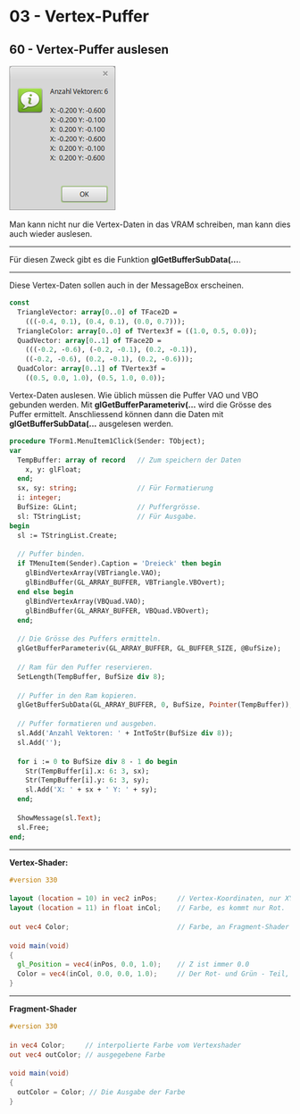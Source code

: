 # 03 - Vertex-Puffer
## 60 - Vertex-Puffer auslesen

![image.png](image.png)

Man kann nicht nur die Vertex-Daten in das VRAM schreiben, man kann dies auch wieder auslesen.

---
Für diesen Zweck gibt es die Funktion **glGetBufferSubData(...**.

---
Diese Vertex-Daten sollen auch in der MessageBox erscheinen.

```pascal
const
  TriangleVector: array[0..0] of TFace2D =
    (((-0.4, 0.1), (0.4, 0.1), (0.0, 0.7)));
  TriangleColor: array[0..0] of TVertex3f = ((1.0, 0.5, 0.0));
  QuadVector: array[0..1] of TFace2D =
    (((-0.2, -0.6), (-0.2, -0.1), (0.2, -0.1)),
    ((-0.2, -0.6), (0.2, -0.1), (0.2, -0.6)));
  QuadColor: array[0..1] of TVertex3f =
    ((0.5, 0.0, 1.0), (0.5, 1.0, 0.0));
```

Vertex-Daten auslesen.
Wie üblich müssen die Puffer VAO und VBO gebunden werden.
Mit **glGetBufferParameteriv(...** wird die Grösse des Puffer ermittelt.
Anschliessend können dann die Daten mit **glGetBufferSubData(...** ausgelesen werden.

```pascal
procedure TForm1.MenuItem1Click(Sender: TObject);
var
  TempBuffer: array of record   // Zum speichern der Daten
    x, y: glFloat;
  end;
  sx, sy: string;               // Für Formatierung
  i: integer;
  BufSize: GLint;               // Puffergrösse.
  sl: TStringList;              // Für Ausgabe.
begin
  sl := TStringList.Create;

  // Puffer binden.
  if TMenuItem(Sender).Caption = 'Dreieck' then begin
    glBindVertexArray(VBTriangle.VAO);
    glBindBuffer(GL_ARRAY_BUFFER, VBTriangle.VBOvert);
  end else begin
    glBindVertexArray(VBQuad.VAO);
    glBindBuffer(GL_ARRAY_BUFFER, VBQuad.VBOvert);
  end;

  // Die Grösse des Puffers ermitteln.
  glGetBufferParameteriv(GL_ARRAY_BUFFER, GL_BUFFER_SIZE, @BufSize);

  // Ram für den Puffer reservieren.
  SetLength(TempBuffer, BufSize div 8);

  // Puffer in den Ram kopieren.
  glGetBufferSubData(GL_ARRAY_BUFFER, 0, BufSize, Pointer(TempBuffer));

  // Puffer formatieren und ausgeben.
  sl.Add('Anzahl Vektoren: ' + IntToStr(BufSize div 8));
  sl.Add('');

  for i := 0 to BufSize div 8 - 1 do begin
    Str(TempBuffer[i].x: 6: 3, sx);
    Str(TempBuffer[i].y: 6: 3, sy);
    sl.Add('X: ' + sx + ' Y: ' + sy);
  end;

  ShowMessage(sl.Text);
  sl.Free;
end;
```


---
**Vertex-Shader:**

```glsl
#version 330

layout (location = 10) in vec2 inPos;     // Vertex-Koordinaten, nur XY.
layout (location = 11) in float inCol;    // Farbe, es kommt nur Rot.

out vec4 Color;                           // Farbe, an Fragment-Shader übergeben.

void main(void)
{
  gl_Position = vec4(inPos, 0.0, 1.0);    // Z ist immer 0.0
  Color = vec4(inCol, 0.0, 0.0, 1.0);     // Der Rot- und Grün - Teil, ist 0.0
}

```


---
**Fragment-Shader**

```glsl
#version 330

in vec4 Color;     // interpolierte Farbe vom Vertexshader
out vec4 outColor; // ausgegebene Farbe

void main(void)
{
  outColor = Color; // Die Ausgabe der Farbe
}

```


